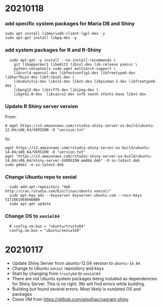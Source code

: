 


# 20210118



### add specific system packages for Maria DB and Shiny

```
sudo apt install libmariadb-client-lgpl-dev -y
sudo apt-get install libpq-dev -y
```





### add system packages for R and R-Shiny

```
  sudo apt-get -y install --no-install-recommends \
    git libapparmor1 libedit2 libssl-dev lsb-release psmisc \
    python-setuptools sudo wget multiarch-support \
    libcurl4-openssl-dev libfontconfig1-dev libfreetype6-dev libharfbuzz-dev libfribidi-dev \
    libudunits2-dev libx11-dev libxt-dev libpixman-1-dev libfreetype6-dev \
    libpng12-dev libtiff5-dev libjpeg-dev \
    libgtk2.0-dev  libcairo2-dev xvfb xauth xfonts-base libxt-dev
```





### Update R  Shiny server version

From:
```
# wget https://s3.amazonaws.com/rstudio-shiny-server-os-build/ubuntu-12.04/x86_64/VERSION -O "version.txt"
```
to:
```  
wget https://s3.amazonaws.com/rstudio-shiny-server-os-build/ubuntu-14.04/x86_64/VERSION -O "version.txt"
wget "https://s3.amazonaws.com/rstudio-shiny-server-os-build/ubuntu-14.04/x86_64/shiny-server-$VERSION-amd64.deb" -O ss-latest.deb 
sudo gdebi -n ss-latest.deb
```



### Change Ubuntu repo to xenial

```
  sudo add-apt-repository "deb http://cran.rstudio.com/bin/linux/ubuntu xenial/"
  sudo apt-key adv --keyserver keyserver.ubuntu.com --recv-keys 51716619E084DAB9
  sudo apt-get update
```



### Change OS to `xenial64`

```
  # config.vm.box = "ubuntu/trusty64"
  config.vm.box = "ubuntu/xenial64"
```





# 20210117

*   Update Shiny Server from ubuntu-12.04 version to `ubuntu-14.04`
*   Change to Ubuntu `xenial` repository and keys
*   Start by changing from `trusty64` to `xenial64`
*   There are not Ubuntu system packages being installed as dependencies for Shiny Server. This is no right. We will find errors while building.
*   Building but found several errors. Most likely is outdated OS and packages
*   Clone VM from https://github.com/ginolhac/vagrant-shiny

